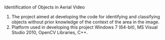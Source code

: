Identification of Objects in Aerial Video

1. The project aimed at developing the code for identifying and classifying objects without prior knowledge of the context of the area in the image.
2. Platform used in developing this project Windows 7 (64-bit), MS Visual Studio 2010, OpenCV Libraries, C++.
